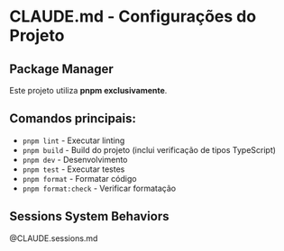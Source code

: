# CLAUDE.md - Configurações do Projeto

## Package Manager
Este projeto utiliza **pnpm exclusivamente**.

## Comandos principais:
- `pnpm lint` - Executar linting
- `pnpm build` - Build do projeto (inclui verificação de tipos TypeScript)
- `pnpm dev` - Desenvolvimento
- `pnpm test` - Executar testes
- `pnpm format` - Formatar código
- `pnpm format:check` - Verificar formatação
## Sessions System Behaviors

@CLAUDE.sessions.md
